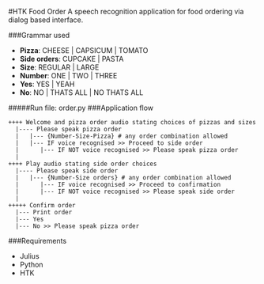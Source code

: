 #HTK Food Order
A speech recognition application for food ordering via dialog based interface.

###Grammar used
* **Pizza**: CHEESE | CAPSICUM | TOMATO
* **Side orders**: CUPCAKE | PASTA
* **Size**: REGULAR | LARGE
* **Number**: ONE | TWO | THREE
* **Yes**: YES | YEAH
* **No**: NO | THATS ALL | NO THATS ALL

#####Run file: order.py
###Application flow
```
++++ Welcome and pizza order audio stating choices of pizzas and sizes
  |---- Please speak pizza order 
  |   |--- {Number-Size-Pizza} # any order combination allowed
  |   |--- IF voice recognised >> Proceed to side order
  |      |--- IF NOT voice recognised >> Please speak pizza order
  |   
++++ Play audio stating side order choices
  |---- Please speak side order 
  |   |--- {Number-Size orders} # any order combination allowed
  |      |--- IF voice recognised >> Proceed to confirmation
  |      |--- IF NOT voice recognised >> Please speak side order
  |
+++++ Confirm order
  |--- Print order
  |--- Yes 
  |--- No >> Please speak pizza order
```

###Requirements
* Julius
* Python
* HTK
